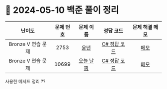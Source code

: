 # 📅 2024-05-10 백준 풀이 정리

| 난이도 | 문제 번호 | 문제 이름 | 정답 코드 | 문제 해결 메모 |
| :--: | :--: | :--: | :--: | :--: |
| Bronze V 연습 문제 | 2753 | [윤년](https://www.acmicpc.net/problem/2753) | [C# 정답 코드](../../bojSolutions/2025-05-10/2753.cs) | [메모]() |
| Bronze V 연습 문제 | 10699 | [오늘 날짜](https://www.acmicpc.net/problem/10699) | [C# 정답 코드](../../bojSolutions/2025-05-10/10699.cs) | [메모]() |

사용한 메서드 정리
??
